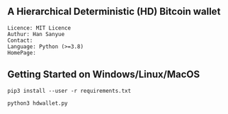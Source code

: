 
## A Hierarchical Deterministic (HD) Bitcoin wallet
```
Licence: MIT Licence
Authur: Han Sanyue
Contact: 
Language: Python (>=3.8)
HomePage: 
```


## Getting Started on Windows/Linux/MacOS
```shell
pip3 install --user -r requirements.txt
```

```shell
python3 hdwallet.py
```